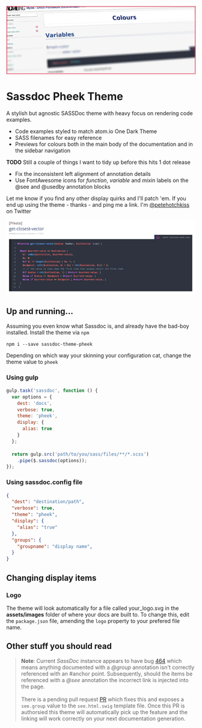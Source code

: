 ![alt text]( https://github.com/pete-hotchkiss/sassdoc-theme-pheek/raw/master/header.png "heading")
# Sassdoc Pheek Theme
A stylish but agnostic SASSDoc theme with heavy focus on rendering code examples.

- Code examples styled to match atom.io One Dark Theme
- SASS filenames for easy reference
- Previews for colours both in the main body of the documentation and in the sidebar navigation

**TODO**
Still a couple of things I want to tidy up before this hits 1 dot release
- Fix the inconsistent left alignment of annotation details
- Use FontAwesome icons for _function_, _variable_ and _mixin_ labels on the @see and @usedby annotation blocks

Let me know if you find any other display quirks and I'll patch 'em. If you end up using the theme - thanks - and ping me a link. I'm [@petehotchkiss](http://twitter.com/petehotchkiss) on Twitter

![alt text](https://github.com/pete-hotchkiss/sassdoc-theme-pheek/raw/master/example.png "Code Example")

## Up and running...
Assuming you even know what Sassdoc is, and already have the bad-boy installed. Install the theme via ```npm```

```
npm i --save sassdoc-theme-pheek
```

Depending on which way your skinning your configuration cat, change the theme value to ```pheek```

### Using gulp

```javascript
gulp.task('sassdoc', function () {
  var options = {
    dest: 'docs',
    verbose: true,
    theme: 'pheek',
    display: {
      alias: true
    }
  };

  return gulp.src('path/to/you/sass/files/**/*.scss')
    .pipe($.sassdoc(options));
});

```

### Using sassdoc.config file
```json
{
  "dest": "destination/path",
  "verbose": true,
  "theme": "pheek",
  "display": {
    "alias": "true"
  },
  "groups": {
    "groupname": "display name",
  }
}

```

## Changing display items

### Logo
The theme will look automatically for a file called your_logo.svg in the __assets/images__ folder of where your docs are built to. To change this, edit the ```package.json``` file, amending the
 ```logo``` property to your prefered file name.


## Other stuff you should read
> **Note**:
  Current _SassDoc_ instance appears to have bug [464](https://github.com/SassDoc/sassdoc/issues/464) which means anything documented with a _@group_ annotation isn't correctly referenced with an #anchor point. Subsequently, should the items be referenced with a _@see_ annotation the incorrect link is injected into the page.<br><br>There is a pending pull request [PR](https://github.com/SassDoc/sassdoc/pull/465) which fixes this and exposes a ```see.group``` value to the ```see.html.swig``` template file. Once this PR is authorsied this theme will automatically pick up the feature and the linking will work correctly on your next documentation generation.
